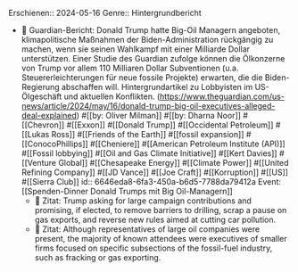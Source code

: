 Erschienen:: 2024-05-16
Genre:: Hintergrundbericht

- 📝 Guardian-Bericht: Donald Trump hatte Big-Oil Managern angeboten, klimapolitische Maßnahmen der Biden-Administration rückgängig zu machen, wenn sie seinen Wahlkampf mit einer Milliarde Dollar unterstützen. Einer Studie des Guardian zufolge können die Ölkonzerne von Trump vor allem 110 Milliaren Dollar Subventionen (u.a. Steuererleichterungen für neue fossile Projekte) erwarten, die die Biden-Regierung abschaffen will. Hintergrundartikel zu Lobbyisten im US-Ölgeschäft und aktuellen Konflikten. (https://www.theguardian.com/us-news/article/2024/may/16/donald-trump-big-oil-executives-alleged-deal-explained) #[[by: Oliver Milman]] #[[by: Dharna Noor]] #[[Chevron]] #[[Exxon]] #[[Donald Trump]] #[[Occidental Petroleum]] #[[Lukas Ross]] #[[Friends of the Earth]] #[[fossil expansion]] #[[ConocoPhillips]] #[[Cheniere]] #[[American Petroleum Institute (API)]] #[[Fossil lobbying]] #[[Oil and Gas Climate Initiative]] #[[Kert Davies]] #[[Venture Global]] #[[Chesapeake Energy]] #[[Climate Power]] #[[United Refining Company]] #[[JD Vance]] #[[Joe Craft]] #[[Korruption]] #[[US]] #[[Sierra Club]]
  id:: 6646eda8-6fa3-450a-b6d5-7788da79412a
  Event: [[Spenden-Dinner Donald Trumps mit Big Oil-Managern]]
	- 📌 Zitat: Trump asking for large campaign contributions and promising, if elected, to remove barriers to drilling, scrap a pause on gas exports, and reverse new rules aimed at cutting car pollution.
	- 📌 Zitat: Although representatives of large oil companies were present, the majority of known attendees were executives of smaller firms focused on specific subsections of the fossil-fuel industry, such as fracking or gas exporting.